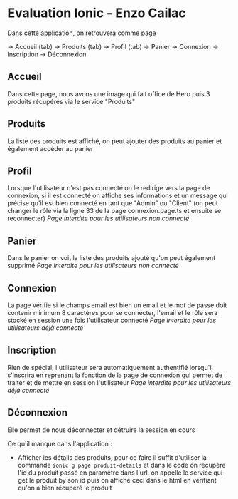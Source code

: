 ﻿# Evaluation Ionic - Enzo Cailac

Dans cette application, on retrouvera comme page

-> Accueil (tab)
-> Produits (tab)
-> Profil (tab)
-> Panier
-> Connexion
-> Inscription
-> Déconnexion

## Accueil
Dans cette page, nous avons une image qui fait office de Hero puis 3 produits récupérés via le service "Produits"

## Produits
La liste des produits est affiché, on peut ajouter des produits au panier et également accéder au panier

## Profil
Lorsque l'utilisateur n'est pas connecté on le redirige vers la page de connexion, si il est connecté on affiche ses informations et un message qui précise qu'il est bien connecté en tant que "Admin" ou "Client" (on peut changer le rôle via la ligne 33 de la page connexion.page.ts et ensuite se reconnecter)
*Page interdite pour les utilisateurs non connecté*

## Panier
Dans le panier on voit la liste des produits ajouté qu'on peut également supprimé
*Page interdite pour les utilisateurs non connecté*

## Connexion
La page vérifie si le champs email est bien un email et le mot de passe doit contenir minimum 8 caractères pour se connecter, l'email et le rôle sera stocké en session une fois l'utilisateur connecté
*Page interdite pour les utilisateurs déjà connecté*

## Inscription 
Rien de spécial, l'utilisateur sera automatiquement authentifié lorsqu'il s'inscrira en reprenant la fonction de la page de connexion qui permet de traiter et de mettre en session l'utilisateur
*Page interdite pour les utilisateurs déjà connecté*

## Déconnexion
Elle permet de nous déconnecter et détruire la session en cours


Ce qu'il manque dans l'application : 

 - Afficher les détails des produits, pour ce faire il suffit d'utiliser la commande `ionic g page produit-details` et dans le code on récupère l'id du produit passé en paramètre dans l'url, on appelle le service qui get le produit by son id puis on affiche ceci dans le html en vérifiant qu'on a bien récupéré le produit


